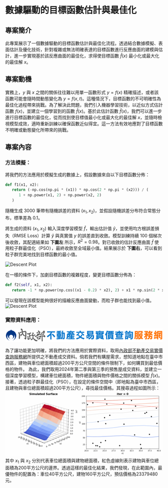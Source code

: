 # 數據驅動的目標函數估計與最佳化
## 專案簡介

此專案展示了一個數據驅動的目標函數估計與最佳化流程。透過結合數據模擬、表面估計及優化技術，針對複雜或無法明確表達的目標函數進行反應曲面的建模與估計，進一步實現基於該反應曲面的最佳化，求得使目標函數 $\hat{f}(x)$ 最小化或最大化的最佳解 $x$。

## 專案動機

實務上，$y$ 與 $x$ 之間的關係往往難以用單一函數形式 $y = f(x)$ 精確描述，或者該函數可能會隨時間動態變化為 $y = f(x, t)$。這種情況下，目標函數的不可明確性為最佳化過程帶來挑戰。為了解決此問題，我們引入機器學習技術，以近似方式估計函數 $f(x)$，並建立一個學習到的函數 $\hat{f}(x)$。基於此估計函數 $\hat{f}(x)$，我們可以進一步進行目標函數的最佳化，從而找到使目標值最小化或最大化的最佳解 $x$，並隨時檢視模型成效，適時重新訓練以確保函數近似得宜。這一方法有效地應對了目標函數不明確或動態變化所帶來的挑戰。

## 專案內容

### 方法模擬：

將我們的方法應用於模擬生成的數據上，假設數據來自以下目標函數分佈：

``` python
def f1(x1, x2):
   return (-np.cos(np.pi * (x1)) * np.cos(2 * np.pi * (x2))) / (
      1 + np.power(x1, 2) + np.power(x2, 2)
   )
```
隨機生成 3000 筆帶有隨機誤差的資料 $(x_1, x_2)$，並假設隨機誤差分布符合常態分布，標準差為 0.1。

將生成的資料 $(x_1, x_2)$ 輸入深度學習模型 $\hat{f}$，輸出估計值 $\hat{y}$，並使用均方根誤差損失（RMSE Loss）計算 $\hat{y}$ 與真實值 $y$ 的誤差直到收斂。模型訓練持續 $100$ 個梯次後收斂，其配適結果如 **下圖左** 所示，$R^2 = 0.98$。對已收斂的估計反應曲面 $\hat{f}$ 使用粒子群最佳化（PSO），最終收斂至全域最小值。結果展示於 **下圖右**，可以看到粒子群完美地找到目標函數的最小值。

![Descent Plot](./plots/simulate_F1.gif)

在一樣的條件下，加劇目標函數的複雜程度，變更目標函數分佈為：
``` python
def f2(self, x1, x2):
   return -1 * np.power(np.cos((x1 - 0.2) * x2), 2) + x1 * np.sin(2 * x1 + x2)
```
可以發現在該模型能夠很好的描繪反應曲面變動，而粒子群也能找到最小值。
![Descent Plot](./plots/simulate_F2.gif)

### 實際資料應用：
![Data Logo](./plots/logo-xs.svg)

為了讓功能更加明確，將我們的方法應用於實際資料，取用[內政部不動產交易實價查詢服務網](https://plvr.land.moi.gov.tw/DownloadOpenData)所提供之不動產成交資料。倘若我們有購屋需求，想知道地點在臺中市西區，建物與車位總面積超過200平方公尺空間的條件限制下，如何購買到最低價格的物件。
為此，我們取用2024年第二季與第三季的預售屋成交資料，並建立一個深度學習模型，構建車位總面積，物件總面積與物件價格之間的關係模型 $\hat{f}(x)$。接著，透過粒子群最佳化（PSO），在設定的條件空間中（即地點為臺中市西區，且建物與車位總面積超過200平方公尺），尋找最佳價格。其搜尋過程如圖所示：
![Descent Plot](./plots/housing.gif)
其中 $x_1$ 與 $x_2$ 分別代表車位總面積與建物總面積，紅色虛線則表示建物與車位總面積為200平方公尺的邊界。透過這樣的最佳化結果，我們發現，在此範圍內，最優物件的配置為：車位40平方公尺，建物160平方公尺，預估價格為23379480元。

